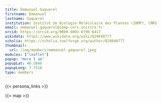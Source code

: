 ```yaml
---
title: Emmanuel Gaquerel
firstname: Emmanuel
lastname: Gaquerel
institution: Institut de Biologie Moléculaire des Plantes (IBMP), CNRS & Université de Strasbourg, France
email: emmanuel.gaquerel@ibmp-cnrs.unistra.fr
orcid: https://orcid.org/0000-0003-0796-6417
wikidata: https://www.wikidata.org/wiki/Q29840777
scholia: https://scholia.toolforge.org/author/Q29840777
thumbnail:
  url: /img/members/emmanuel-gaquerel.jpeg
modules: ["leaflet"]
popup: "Here I am"
popupLat: 48.5846
popupLong: 7.7518
type: members
---
```


{{< persona_links >}}

{{< map >}}
